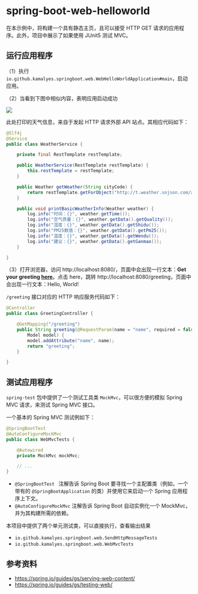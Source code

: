 # spring-boot-web-helloworld

在本示例中，将构建一个具有静态主页，且可以接受 HTTP GET 请求的应用程序。此外，项目中展示了如果使用 JUnit5 测试 MVC。

## 运行应用程序

（1）执行 `io.github.kamalyes.springboot.web.WebHelloWorldApplication#main`，启动应用。

（2）当看到下图中相似内容，表明应用启动成功

![](https://cdn.jsdelivr.net/gh/kamalyes/image-bed@master/snap/20221010201123.png)

此处打印的天气信息，来自于发起 HTTP 请求外部 API 站点。其相应代码如下：

```java
@Slf4j
@Service
public class WeatherService {

    private final RestTemplate restTemplate;

    public WeatherService(RestTemplate restTemplate) {
        this.restTemplate = restTemplate;
    }

    public Weather getWeather(String cityCode) {
        return restTemplate.getForObject("http://t.weather.sojson.com/api/weather/city/" + cityCode, Weather.class);
    }

    public void printBasicWeatherInfo(Weather weather) {
        log.info("时间：{}", weather.getTime());
        log.info("空气质量：{}", weather.getData().getQuality());
        log.info("湿度：{}", weather.getData().getShidu());
        log.info("PM25数值：{}", weather.getData().getPm25());
        log.info("温度：{}", weather.getData().getWendu());
        log.info("建议：{}", weather.getData().getGanmao());
    }

}
```

（3）打开浏览器，访问 http://localhost:8080/，页面中会出现一行文本：**Get your greeting [here](http://localhost:8080/greeting)**。点击 here，跳转 http://localhost:8080/greeting，页面中会出现一行文本：Hello, World!

`/greeting` 接口对应的 HTTP 响应服务代码如下：

```java
@Controller
public class GreetingController {

    @GetMapping("/greeting")
    public String greeting(@RequestParam(name = "name", required = false, defaultValue = "World") String name,
        Model model) {
        model.addAttribute("name", name);
        return "greeting";
    }

}
```

## 测试应用程序

`spring-test` 包中提供了一个测试工具类 `MockMvc`，可以很方便的模拟 Spring MVC 请求，来测试 Spring MVC 接口。

一个基本的 Spring MVC 测试例如下：

```java
@SpringBootTest
@AutoConfigureMockMvc
public class WebMvcTests {

    @Autowired
    private MockMvc mockMvc;

    // ...
}
```

- `@SpringBootTest ` 注解告诉 Spring Boot 要寻找一个主配置类（例如，一个带有的 `@SpringBootApplication` 的类）并使用它来启动一个 Spring 应用程序上下文。
- `@AutoConfigureMockMvc` 注解告诉 Spring Boot 自动实例化一个 MockMvc，并为其构建所需的依赖。

本项目中提供了两个单元测试类，可以直接执行，查看输出结果

- `io.github.kamalyes.springboot.web.SendHttpMessageTests`
- `io.github.kamalyes.springboot.web.WebMvcTests`

## 参考资料

- https://spring.io/guides/gs/serving-web-content/
- https://spring.io/guides/gs/testing-web/
